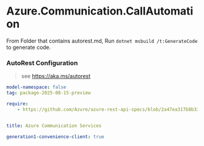 # Azure.Communication.CallAutomation

From Folder that contains autorest.md, Run `dotnet msbuild /t:GenerateCode` to generate code.

### AutoRest Configuration
> see https://aka.ms/autorest

```yaml
model-namespace: false
tag: package-2025-08-15-preview

require:
    - https://github.com/Azure/azure-rest-api-specs/blob/2a47ea317b8b33edb56636202510ec5e12368829/specification/communication/data-plane/CallAutomation/readme.md


title: Azure Communication Services

generation1-convenience-client: true
```
